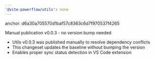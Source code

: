 ```yaml
---
'@vite-powerflow/utils': none
---
```


anchor: d6a30a705570d1baf57c8363c6d7f970537f4265

Manual publication v0.0.3 - no version bump needed

- Utils v0.0.3 was published manually to resolve dependency conflicts
- This changeset updates the baseline without bumping the version
- Enables proper sync status detection in VS Code extension
